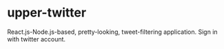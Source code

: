 # upper-twitter
React.js-Node.js-based, pretty-looking, tweet-filtering application. Sign in with twitter account.
